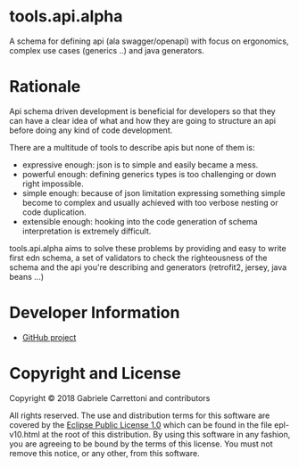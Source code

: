 tools.api.alpha
========================================

A schema for defining api (ala swagger/openapi) with focus on ergonomics, complex use cases (generics ..) and java generators.

# Rationale

Api schema driven development is beneficial for developers so that they can have a clear idea of what and how they are 
going to structure an api before doing any kind of code development. 

There are a multitude of tools to describe apis but none of them is:

* expressive enough: json is to simple and easily became a mess.
* powerful enough: defining generics types is too challenging or down right impossible.
* simple enough: because of json limitation expressing something simple become to complex and usually achieved with 
too verbose nesting or code duplication.
* extensible enough: hooking into the code generation of schema interpretation is extremely difficult. 

tools.api.alpha aims to solve these problems by providing and easy to write first edn schema,
a set of validators to check the righteousness of the schema and the api you're describing and 
generators (retrofit2, jersey, java beans ...)

# Developer Information

* [GitHub project](https://github.com/ga2arch/tools.api.alpha)

# Copyright and License

Copyright © 2018 Gabriele Carrettoni and contributors

All rights reserved. The use and
distribution terms for this software are covered by the
[Eclipse Public License 1.0] which can be found in the file
epl-v10.html at the root of this distribution. By using this software
in any fashion, you are agreeing to be bound by the terms of this
license. You must not remove this notice, or any other, from this
software.

[Eclipse Public License 1.0]: http://opensource.org/licenses/eclipse-1.0.php